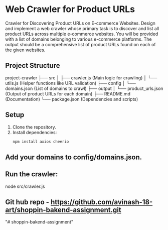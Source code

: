 # Web Crawler for Product URLs
Crawler for Discovering Product URLs on E-commerce Websites.
Design and implement a web crawler whose primary task is to discover and list all product URLs across multiple e-commerce websites. You will be provided with a list of domains belonging to various e-commerce platforms. The output should be a comprehensive list of product URLs found on each of the given websites.

## Project Structure

project-crawler ├── src │ ├── crawler.js (Main logic for crawling) │ └── utils.js (Helper functions like URL validation) ├── config │ └── domains.json (List of domains to crawl) ├── output │ └── product_urls.json (Output of product URLs for each domain) ├── README.md (Documentation) └── package.json (Dependencies and scripts)


## Setup
1. Clone the repository.
2. Install dependencies:
   ```bash
   npm install axios cheerio

## Add your domains to config/domains.json. 

## Run the crawler: 
node src/crawler.js

## Git hub repo -  https://github.com/avinash-18-art/shoppin-bakend-assignment.git
"# shoppin-bakend-assignment" 
